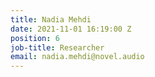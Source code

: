 ```yaml
---
title: Nadia Mehdi
date: 2021-11-01 16:19:00 Z
position: 6
job-title: Researcher
email: nadia.mehdi@novel.audio
---
```


